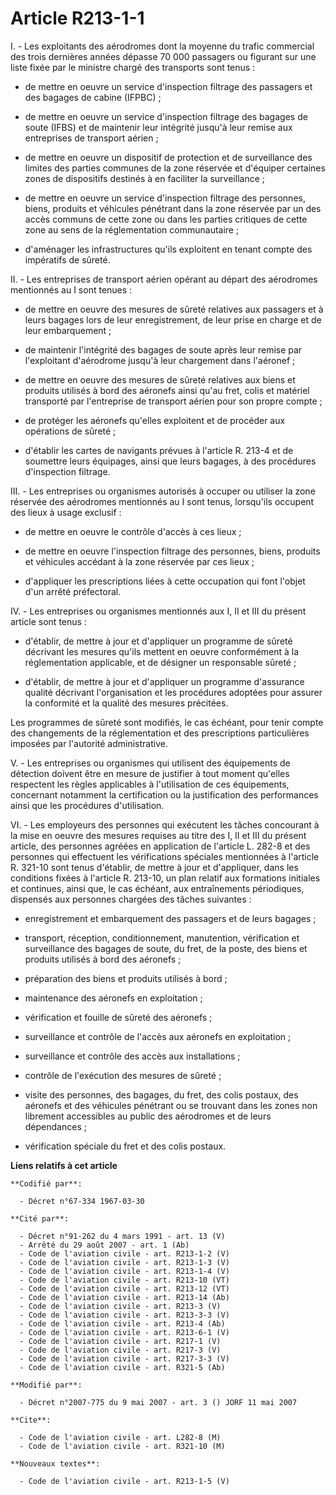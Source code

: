 # Article R213-1-1

I. - Les exploitants des aérodromes dont la moyenne du trafic commercial des trois dernières années dépasse 70 000 passagers
ou figurant sur une liste fixée par le ministre chargé des transports sont tenus :

- de mettre en oeuvre un service d'inspection filtrage des passagers et des bagages de cabine (IFPBC) ;

- de mettre en oeuvre un service d'inspection filtrage des bagages de soute (IFBS) et de maintenir leur intégrité jusqu'à
leur remise aux entreprises de transport aérien ;

- de mettre en oeuvre un dispositif de protection et de surveillance des limites des parties communes de la zone réservée et
d'équiper certaines zones de dispositifs destinés à en faciliter la surveillance ;

- de mettre en oeuvre un service d'inspection filtrage des personnes, biens, produits et véhicules pénétrant dans la zone
réservée par un des accès communs de cette zone ou dans les parties critiques de cette zone au sens de la réglementation
communautaire ;

- d'aménager les infrastructures qu'ils exploitent en tenant compte des impératifs de sûreté.

II. - Les entreprises de transport aérien opérant au départ des aérodromes mentionnés au I sont tenues :

- de mettre en oeuvre des mesures de sûreté relatives aux passagers et à leurs bagages lors de leur enregistrement, de leur
prise en charge et de leur embarquement ;

- de maintenir l'intégrité des bagages de soute après leur remise par l'exploitant d'aérodrome jusqu'à leur chargement dans
l'aéronef ;

- de mettre en oeuvre des mesures de sûreté relatives aux biens et produits utilisés à bord des aéronefs ainsi qu'au fret,
colis et matériel transporté par l'entreprise de transport aérien pour son propre compte ;

- de protéger les aéronefs qu'elles exploitent et de procéder aux opérations de sûreté ;

- d'établir les cartes de navigants prévues à l'article R. 213-4 et de soumettre leurs équipages, ainsi que leurs bagages, à
des procédures d'inspection filtrage.

III. - Les entreprises ou organismes autorisés à occuper ou utiliser la zone réservée des aérodromes mentionnés au I sont
tenus, lorsqu'ils occupent des lieux à usage exclusif :

- de mettre en oeuvre le contrôle d'accès à ces lieux ;

- de mettre en oeuvre l'inspection filtrage des personnes, biens, produits et véhicules accédant à la zone réservée par ces
lieux ;

- d'appliquer les prescriptions liées à cette occupation qui font l'objet d'un arrêté préfectoral.

IV. - Les entreprises ou organismes mentionnés aux I, II et III du présent article sont tenus :

- d'établir, de mettre à jour et d'appliquer un programme de sûreté décrivant les mesures qu'ils mettent en oeuvre
conformément à la réglementation applicable, et de désigner un responsable sûreté ;

- d'établir, de mettre à jour et d'appliquer un programme d'assurance qualité décrivant l'organisation et les procédures
adoptées pour assurer la conformité et la qualité des mesures précitées.

Les programmes de sûreté sont modifiés, le cas échéant, pour tenir compte des changements de la réglementation et des
prescriptions particulières imposées par l'autorité administrative.

V. - Les entreprises ou organismes qui utilisent des équipements de détection doivent être en mesure de justifier à tout
moment qu'elles respectent les règles applicables à l'utilisation de ces équipements, concernant notamment la certification
ou la justification des performances ainsi que les procédures d'utilisation.

VI. - Les employeurs des personnes qui exécutent les tâches concourant à la mise en oeuvre des mesures requises au titre des
I, II et III du présent article, des personnes agréées en application de l'article L. 282-8 et des personnes qui effectuent
les vérifications spéciales mentionnées à l'article R. 321-10 sont tenus d'établir, de mettre à jour et d'appliquer, dans les
conditions fixées à l'article R. 213-10, un plan relatif aux formations initiales et continues, ainsi que, le cas échéant,
aux entraînements périodiques, dispensés aux personnes chargées des tâches suivantes :

- enregistrement et embarquement des passagers et de leurs bagages ;

- transport, réception, conditionnement, manutention, vérification et surveillance des bagages de soute, du fret, de la
poste, des biens et produits utilisés à bord des aéronefs ;

- préparation des biens et produits utilisés à bord ;

- maintenance des aéronefs en exploitation ;

- vérification et fouille de sûreté des aéronefs ;

- surveillance et contrôle de l'accès aux aéronefs en exploitation ;

- surveillance et contrôle des accès aux installations ;

- contrôle de l'exécution des mesures de sûreté ;

- visite des personnes, des bagages, du fret, des colis postaux, des aéronefs et des véhicules pénétrant ou se trouvant dans
les zones non librement accessibles au public des aérodromes et de leurs dépendances ;

- vérification spéciale du fret et des colis postaux.

**Liens relatifs à cet article**

	**Codifié par**:

	  - Décret n°67-334 1967-03-30

	**Cité par**:

	  - Décret n°91-262 du 4 mars 1991 - art. 13 (V)
	  - Arrêté du 29 août 2007 - art. 1 (Ab)
	  - Code de l'aviation civile - art. R213-1-2 (V)
	  - Code de l'aviation civile - art. R213-1-3 (V)
	  - Code de l'aviation civile - art. R213-1-4 (V)
	  - Code de l'aviation civile - art. R213-10 (VT)
	  - Code de l'aviation civile - art. R213-12 (VT)
	  - Code de l'aviation civile - art. R213-14 (Ab)
	  - Code de l'aviation civile - art. R213-3 (V)
	  - Code de l'aviation civile - art. R213-3-3 (V)
	  - Code de l'aviation civile - art. R213-4 (Ab)
	  - Code de l'aviation civile - art. R213-6-1 (V)
	  - Code de l'aviation civile - art. R217-1 (V)
	  - Code de l'aviation civile - art. R217-3 (V)
	  - Code de l'aviation civile - art. R217-3-3 (V)
	  - Code de l'aviation civile - art. R321-5 (Ab)

	**Modifié par**:

	  - Décret n°2007-775 du 9 mai 2007 - art. 3 () JORF 11 mai 2007

	**Cite**:

	  - Code de l'aviation civile - art. L282-8 (M)
	  - Code de l'aviation civile - art. R321-10 (M)

	**Nouveaux textes**:

	  - Code de l'aviation civile - art. R213-1-5 (V)
